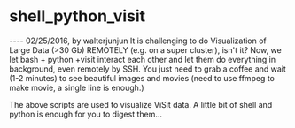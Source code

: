 # shell_python_visit
---- 02/25/2016, by walterjunjun
It is challenging to do Visualization of Large Data (>30 Gb) REMOTELY (e.g. on a super cluster), isn't it? Now, we let bash + python +visit interact each other and let them do everything in background, even remotely by SSH. You just need to grab a coffee and wait (1-2 minutes) to see beautiful images and movies (need to use ffmpeg to make movie, a single line is enough.)

The above scripts are used to visualize ViSit data. A little bit of shell and python is enough for you to digest them...




